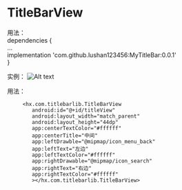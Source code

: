# TitleBarView
用法：<br />
dependencies {<br />
    ...<br />
    implementation 'com.github.lushan123456:MyTitleBar:0.0.1'<br />
}<br />


实例：
![Alt text](https://github.com/lushan123456/TitleBarView/blob/master/ScreenShots/www.png)

用法：
```
     <hx.com.titlebarlib.TitleBarView
        android:id="@+id/titleView"
        android:layout_width="match_parent"
        android:layout_height="44dp"
        app:centerTextColor="#ffffff"
        app:centerTitle="中间"
        app:leftDrawble="@mipmap/icon_menu_back"
        app:leftText="左边"
        app:leftTextColor="#ffffff"
        app:rightDrawable="@mipmap/icon_search"
        app:rightText="右边"
        app:rightTextColor="#ffffff"
        ></hx.com.titlebarlib.TitleBarView>
```
